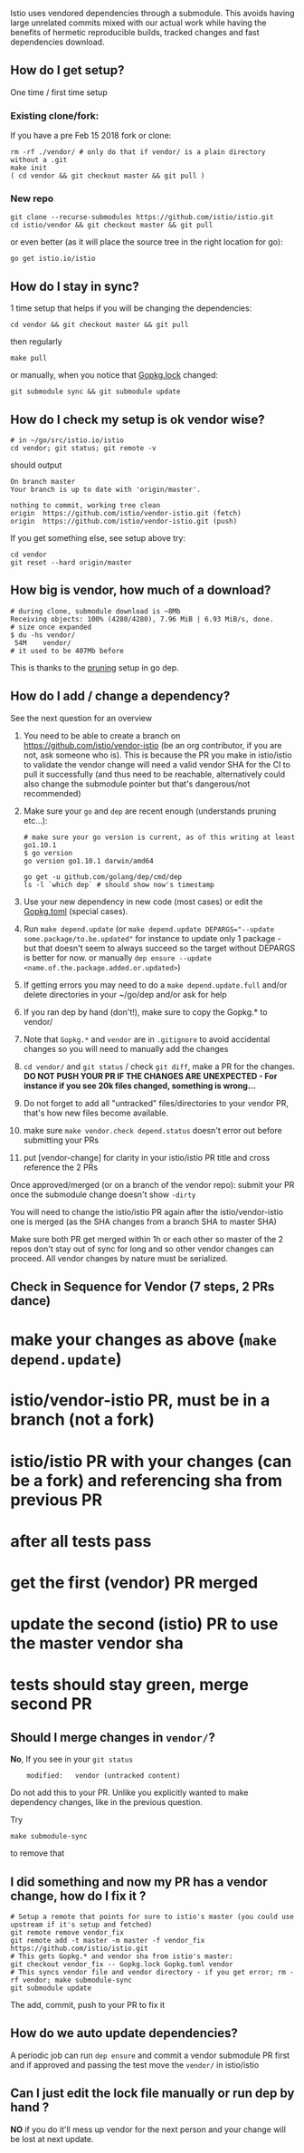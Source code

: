 Istio uses vendored dependencies through a submodule. This avoids having large unrelated commits mixed with our actual work while having the benefits of hermetic reproducible builds, tracked changes and fast dependencies download.

## How do I get setup?
One time / first time setup

### Existing clone/fork:

If you have a pre Feb 15 2018 fork or clone:

```
rm -rf ./vendor/ # only do that if vendor/ is a plain directory without a .git
make init
( cd vendor && git checkout master && git pull )
```

### New repo
```
git clone --recurse-submodules https://github.com/istio/istio.git
cd istio/vendor && git checkout master && git pull
```

or even better (as it will place the source tree in the right location for go):
```
go get istio.io/istio
```

## How do I stay in sync?

1 time setup that helps if you will be changing the dependencies:
```
cd vendor && git checkout master && git pull
```
then regularly
```
make pull
```

or manually, when you notice that [Gopkg.lock](https://github.com/istio/istio/blob/master/Gopkg.lock) changed:

```
git submodule sync && git submodule update
```

## How do I check my setup is ok vendor wise?

```
# in ~/go/src/istio.io/istio
cd vendor; git status; git remote -v
```
should output
```
On branch master
Your branch is up to date with 'origin/master'.

nothing to commit, working tree clean
origin	https://github.com/istio/vendor-istio.git (fetch)
origin	https://github.com/istio/vendor-istio.git (push)
```

If you get something else, see setup above
try:
```
cd vendor
git reset --hard origin/master
```

## How big is vendor, how much of a download?
```
# during clone, submodule download is ~8Mb
Receiving objects: 100% (4280/4280), 7.96 MiB | 6.93 MiB/s, done.
# size once expanded
$ du -hs vendor/
 54M	vendor/
# it used to be 407Mb before
```
This is thanks to the [pruning](https://github.com/istio/istio/pull/3348/files#diff-836546cc53507f6b2d581088903b1785R39) setup in go dep.

## How do I add / change a dependency?

See the next question for an overview

1. You need to be able to create a branch on https://github.com/istio/vendor-istio (be an org contributor, if you are not, ask someone who is). This is because the PR you make in istio/istio to validate the vendor change will need a valid vendor SHA for the CI to pull it successfully (and thus need to be reachable, alternatively could also change the submodule pointer but that's dangerous/not recommended)

1. Make sure your `go` and `dep` are recent enough (understands pruning etc...): 
   ```shell
   # make sure your go version is current, as of this writing at least go1.10.1
   $ go version
   go version go1.10.1 darwin/amd64
   ```
   ```shell
   go get -u github.com/golang/dep/cmd/dep
   ls -l `which dep` # should show now's timestamp
   ```

1. Use your new dependency in new code (most cases) or edit the [Gopkg.toml](https://github.com/istio/istio/blob/master/Gopkg.toml) (special cases).

1. Run `make depend.update` (or `make depend.update DEPARGS="--update some.package/to.be.updated"` for instance to update only 1 package - but that doesn't seem to always succeed so the target without DEPARGS is better for now. or manually `dep ensure --update <name.of.the.package.added.or.updated>`)

1. If getting errors you may need to do a `make depend.update.full` and/or delete directories in your ~/go/dep and/or ask for help

1. If you ran dep by hand (don't!), make sure to copy the Gopkg.* to vendor/

1. Note that `Gopkg.*` and `vendor` are in `.gitignore` to avoid accidental changes so you will need to manually add the changes

1. `cd vendor/` and `git status` / check `git diff`, make a PR for the changes. **DO NOT PUSH YOUR PR IF THE CHANGES ARE UNEXPECTED - For instance if you see 20k files changed, something is wrong...**

1. Do not forget to add all "untracked" files/directories to your vendor PR, that's how new files become available.

1. make sure `make vendor.check depend.status` doesn't error out before submitting your PRs

1. put [vendor-change] for clarity in your istio/istio PR title and cross reference the 2 PRs

Once approved/merged (or on a branch of the vendor repo): submit your PR once the submodule change doesn't show `-dirty`

You will need to change the istio/istio PR again after the istio/vendor-istio one is merged (as the SHA changes from a branch SHA to master SHA)

Make sure both PR get merged within 1h or each other so master of the 2 repos don't stay out of sync for long and so other vendor changes can proceed. All vendor changes by nature must be serialized.

## Check in Sequence for Vendor (7 steps, 2 PRs dance)

# make your changes as above (`make depend.update`)
# istio/vendor-istio PR, must be in a branch (not a fork)
# istio/istio PR with your changes (can be a fork) and referencing sha from previous PR
# after all tests pass
# get the first (vendor) PR merged
# update the second (istio) PR to use the master vendor sha
# tests should stay green, merge second PR

## Should I merge changes in `vendor/`?

**No**, If you see in your `git status`
```
	modified:   vendor (untracked content)
```
Do not add this to your PR. Unlike you explicitly wanted to make dependency changes, like in the previous question.

Try
```
make submodule-sync
```
to remove that

## I did something and now my PR has a vendor change, how do I fix it ?

```
# Setup a remote that points for sure to istio's master (you could use upstream if it's setup and fetched)
git remote remove vendor_fix
git remote add -t master -m master -f vendor_fix https://github.com/istio/istio.git
# This gets Gopkg.* and vendor sha from istio's master:
git checkout vendor_fix -- Gopkg.lock Gopkg.toml vendor
# This syncs vendor file and vendor directory - if you get error; rm -rf vendor; make submodule-sync
git submodule update
```

The add, commit, push to your PR to fix it

## How do we auto update dependencies?

A periodic job can run `dep ensure` and commit a vendor submodule PR first and if approved and passing the test move the `vendor/` in istio/istio

## Can I just edit the lock file manually or run dep by hand ?

**NO** if you do it'll mess up vendor for the next person and your change will be lost at next update.
